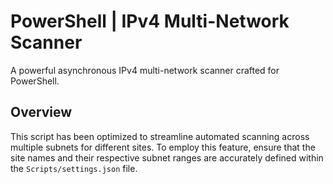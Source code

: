 # PowerShell | IPv4 Multi-Network Scanner

A powerful asynchronous IPv4 multi-network scanner crafted for PowerShell.

## Overview

This script has been optimized to streamline automated scanning across multiple subnets for different sites. To employ this feature, ensure that the site names and their respective subnet ranges are accurately defined within the `Scripts/settings.json` file.
